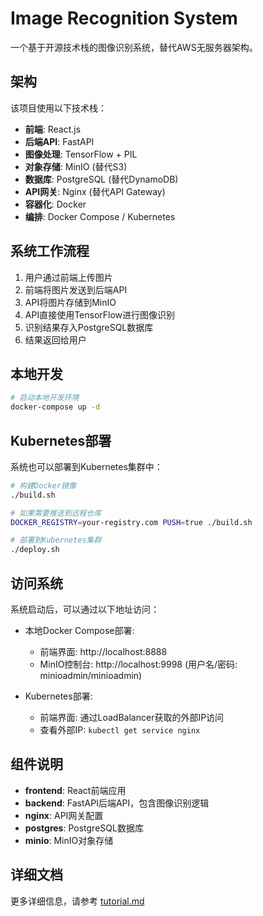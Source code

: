 # Image Recognition System

一个基于开源技术栈的图像识别系统，替代AWS无服务器架构。

## 架构

该项目使用以下技术栈：

- **前端**: React.js
- **后端API**: FastAPI
- **图像处理**: TensorFlow + PIL
- **对象存储**: MinIO (替代S3)
- **数据库**: PostgreSQL (替代DynamoDB)
- **API网关**: Nginx (替代API Gateway)
- **容器化**: Docker
- **编排**: Docker Compose / Kubernetes

## 系统工作流程

1. 用户通过前端上传图片
2. 前端将图片发送到后端API
3. API将图片存储到MinIO
4. API直接使用TensorFlow进行图像识别
5. 识别结果存入PostgreSQL数据库
6. 结果返回给用户

## 本地开发

```bash
# 启动本地开发环境
docker-compose up -d
```

## Kubernetes部署

系统也可以部署到Kubernetes集群中：

```bash
# 构建Docker镜像
./build.sh

# 如果需要推送到远程仓库
DOCKER_REGISTRY=your-registry.com PUSH=true ./build.sh

# 部署到Kubernetes集群
./deploy.sh
```

## 访问系统

系统启动后，可以通过以下地址访问：

- 本地Docker Compose部署:
  - 前端界面: http://localhost:8888
  - MinIO控制台: http://localhost:9998 (用户名/密码: minioadmin/minioadmin)

- Kubernetes部署:
  - 前端界面: 通过LoadBalancer获取的外部IP访问
  - 查看外部IP: `kubectl get service nginx`

## 组件说明

- **frontend**: React前端应用
- **backend**: FastAPI后端API，包含图像识别逻辑
- **nginx**: API网关配置
- **postgres**: PostgreSQL数据库
- **minio**: MinIO对象存储

## 详细文档

更多详细信息，请参考 [tutorial.md](tutorial.md) 